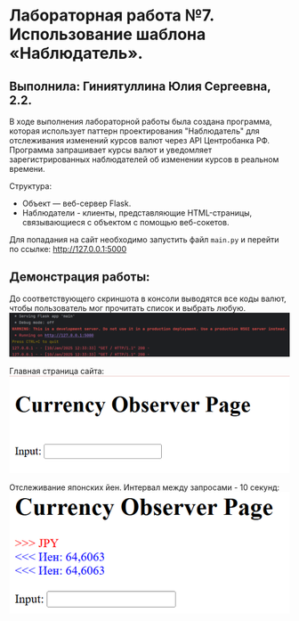 # Лабораторная работа №7. Использование шаблона «Наблюдатель».
## Выполнила: Гиниятуллина Юлия Сергеевна, 2.2.

В ходе выполнения лабораторной работы была создана программа, которая использует паттерн проектирования "Наблюдатель" для отслеживания изменений курсов валют через API Центробанка РФ. Программа запрашивает курсы валют и уведомляет зарегистрированных наблюдателей об изменении курсов в реальном времени.

Структура:

* Объект — веб-сервер Flask.
* Наблюдатели - клиенты, представляющие HTML-страницы, связывающиеся с объектом с помощью веб-сокетов.

Для попадания на сайт необходимо запустить файл ```main.py``` и перейти по ссылке: http://127.0.0.1:5000 

## Демонстрация работы:

До соответствующего скриншота в консоли выводятся все коды валют, чтобы пользователь мог прочитать список и выбрать любую. 
![1](images/img1.png)


Главная страница сайта:
![2](images/img2.png)


Отслеживание японских йен. Интервал между запросами - 10 секунд:
![3](images/img3.png)